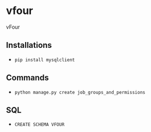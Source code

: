 # vfour
vFour

## Installations

* `pip install mysqlclient` 

## Commands

* `python manage.py create job_groups_and_permissions` 

## SQL

* `CREATE SCHEMA VFOUR` 

